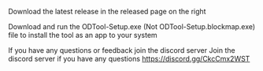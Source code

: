 Download the latest release in the released page on the right

Download and run the ODTool-Setup.exe (Not ODTool-Setup.blockmap.exe) file to install the tool as an app to your system

If you have any questions or feedback join the discord server 
Join the discord server if you have any questions https://discord.gg/CkcCmx2WST
